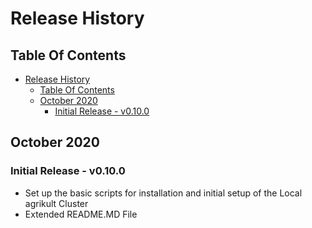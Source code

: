 # Release History

## Table Of Contents

- [Release History](#release-history)
  - [Table Of Contents](#table-of-contents)
  - [October 2020](#october-2020)
    - [Initial Release - v0.10.0](#initial-release---v0100)

## October 2020

### Initial Release - v0.10.0
- Set up the basic scripts for installation and initial setup of the Local agrikult Cluster
- Extended README.MD File 